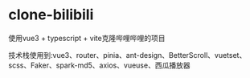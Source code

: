 # clone-bilibili

使用vue3 + typescript + vite克隆哔哩哔哩的项目

技术栈使用到:vue3、router、pinia、ant-design、BetterScroll、vuetset、scss、Faker、spark-md5、axios、vueuse、西瓜播放器


